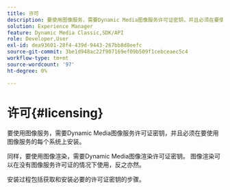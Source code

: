 ```yaml
---
title: 许可
description: 要使用图像服务，需要Dynamic Media图像服务许可证密钥，并且必须在要使用图像服务的每个系统上安装。
solution: Experience Manager
feature: Dynamic Media Classic,SDK/API
role: Developer,User
exl-id: dea93601-28f4-439d-9443-267bb8d8eefc
source-git-commit: 3be1d948ac22f907169ef09b509f1cebceaec5c4
workflow-type: tm+mt
source-wordcount: '97'
ht-degree: 0%

---
```


# 许可{#licensing}

要使用图像服务，需要Dynamic Media图像服务许可证密钥，并且必须在要使用图像服务的每个系统上安装。

同样，要使用图像渲染，需要Dynamic Media图像渲染许可证密钥。 图像渲染可以在没有图像服务许可证的情况下使用，反之亦然。

安装过程包括获取和安装必要的许可证密钥的步骤。
